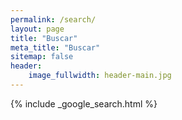```yaml
---
permalink: /search/
layout: page
title: "Buscar"
meta_title: "Buscar"
sitemap: false
header:
    image_fullwidth: header-main.jpg
---
```


{% include _google_search.html %}
